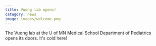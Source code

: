 ```yaml
---
title: Vuong lab opens!
category: news
image: images/welcome.png
---
```


The Vuong lab at the U of MN Medical School Department of Pediatrics opens its doors. It's cold here! <i class="far fa-snowflake"></i><i class="far fa-snowflake"></i>